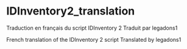 # IDInventory2_translation

Traduction en français du script IDInventory 2
Traduit par legadons1

French translation of the IDInventory 2 script
Translated by legadons1
